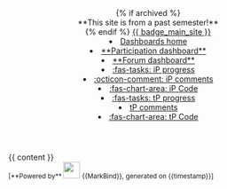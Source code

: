 <head-bottom>
  <link rel="stylesheet" href="{{baseUrl}}/stylesheets/main.css">
</head-bottom>

<header fixed>
{% if archived %}
<div class="w-100 p-1 bg-danger text-center text-warning d-print-none"><md>**This site is from a past semester!**</md></div>
{% endif %}
  <navbar type="dark">
    <a slot="brand" href="{{url_module_website}}" title="Home" class="navbar-brand"> {{ badge_main_site }}</a>
    <li><a href="{{baseUrl}}/index.html" class="nav-link"><md>Dashboards home</md></a></li>
    <li tags="m--cs2103 m--cs2113 m--tic2002 m--tic4001 m--tic4002"><a href="{{baseUrl}}/contents/participation.html" class="nav-link"><md>**Participation dashboard**</md></a></li>
    <li tags="m--cs2103 m--cs2113 m--tic4002"><a href="{{baseUrl}}/contents/forum-activities.html" class="nav-link"><md>**Forum dashboard**</md></a></li>
    <dropdown tags="m--cs2103 m--cs2113 m--tic4001 m--tic4002" header="**iP dashboards**" class="nav-link">
      <li><a href="{{baseUrl}}/contents/ip-progress.html" class="dropdown-item"><md>:fas-tasks: iP progress</md></a></li>
      <li><a href="{{baseUrl}}/contents/ip-comments.html" class="dropdown-item"><md>:octicon-comment: iP comments</md></a></li>
      <li><a href="{{ url_ip_dashboard }}" target="_blank" class="dropdown-item"><md>:fas-chart-area: iP Code</md></a></li>
    </dropdown>
    <dropdown tags="m--cs2103 m--cs2113 m--tic4001 m--tic4002" header="**tP dashboards**" class="nav-link">
      <li><a href="{{baseUrl}}/contents/tp-progress.html" class="dropdown-item"><md>:fas-tasks: tP progress</md></a></li>
      <li><a href="{{baseUrl}}/contents/tp-comments.html" class="dropdown-item"><md>tP comments</md></a></li>
      <li><a href="{{ url_tp_dashboard }}" target="_blank" class="dropdown-item"><md>:fas-chart-area: tP Code</md></a></li>
    </dropdown>
  </navbar>
</header>
<div id="flex-body">
  <div id="content-wrapper" class="fixed-header-padding">
    {{ content }}
  </div>
  <nav id="page-nav" class="fixed-header-padding">
    <div class="nav-component slim-scroll">
      <page-nav />
    </div>
  </nav>
<scroll-top-button/>
</div>
<footer>
  <div class="text-center">
    <small>[<md>**Powered by**</md> <img src="https://markbind.org/favicon.ico" width="30"> {{MarkBind}}, generated on {{timestamp}}]</small>
  </div>
</footer>
